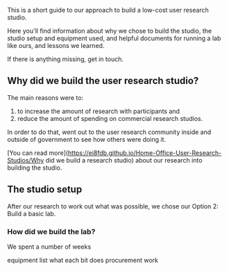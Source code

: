 
This is a short guide to our approach to build a low-cost user research studio.

Here you'll find information about why we chose to build the studio, the studio setup and equipment used, and helpful documents for running a lab like ours, and lessons we learned.

If there is anything missing, get in touch.

## Why did we build the user research studio?

The main reasons were to:

1. to increase the amount of research with participants and
2. reduce the amount of spending on commercial research studios.

In order to do that, went out to the user research community inside and outside of government to see how others were doing it.

[You can read more](https://ei8fdb.github.io/Home-Office-User-Research-Studios/Why did we build a research studio) about our research into building the studio.

## The studio setup
After our research to work out what was possible, we chose our Option 2: Build a basic lab.

### How did we build the lab?
We spent a number of weeks



equipment list
what each bit does
procurement work

